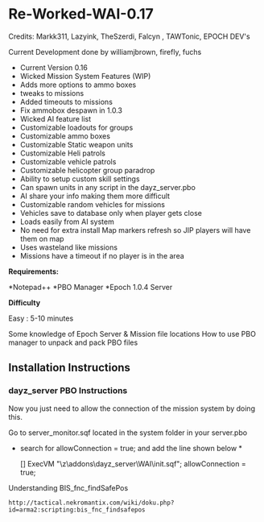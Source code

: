 Re-Worked-WAI-0.17
==================

Credits: Markk311, Lazyink, TheSzerdi, Falcyn , TAWTonic, EPOCH DEV's


Current Development done by williamjbrown, firefly, fuchs

* Current Version 0.16 
* Wicked Mission System  Features (WIP)
* Adds more options to ammo boxes 
* tweaks to missions 
* Added timeouts to missions 
* Fix ammobox despawn in 1.0.3   
* Wicked AI feature list   
* Customizable loadouts for groups 
* Customizable ammo boxes 
* Customizable Static weapon units 
* Customizable Heli patrols 
* Customizable vehicle patrols 
* Customizable helicopter group paradrop 
* Ability to setup custom skill settings 
* Can spawn units in any script in the dayz_server.pbo 
* AI share your info making them more difficult   
* Customizable random vehicles for missions 
* Vehicles save to database only when player gets close 
* Loads easily from AI system
* No need for extra install Map markers refresh so JIP players will have them on map 
* Uses wasteland like missions 
* Missions have a timeout if no player is in the area


**Requirements:**

*Notepad++
*PBO Manager
*Epoch 1.0.4 Server

**Difficulty**

Easy : 5-10 minutes

Some knowledge of Epoch Server & Mission file locations
How to use PBO manager to unpack and pack PBO files

## Installation Instructions

### dayz_server PBO Instructions

Now you just need to allow the connection of the mission system by doing this. 
 
Go to server_monitor.sqf located in the system folder in your server.pbo

* search for allowConnection = true; and add the line shown below *

    
    [] ExecVM "\z\addons\dayz_server\WAI\init.sqf";
    allowConnection = true;
    
    
    
Understanding  BIS_fnc_findSafePos

    http://tactical.nekromantix.com/wiki/doku.php?id=arma2:scripting:bis_fnc_findsafepos
